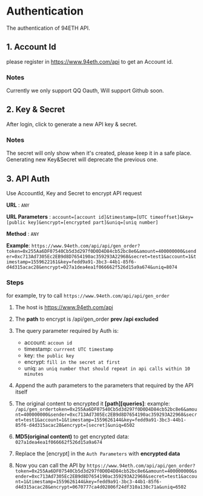 
# Authentication 
The authentication of 94ETH API.

## 1.  Account Id
please register in https://www.94eth.com/api to get an Account id.
### Notes
Currently we only support QQ Oauth, Will support Github soon.

## 2. Key & Secret
After login, click to generate a new API key & secret.
### Notes
The secret will only show when it's created, please keep it in a safe place.
Generating new Key&Secret will deprecate the previous one.

## 3. API Auth
Use AccountId, Key and Secret to encrypt API request

**URL** : `ANY`

**URL Parameters** : `account=[account id]&timestamp=[UTC timeoffset]&key=[public key]&encrypt=[encrypted part]&uniq=[uniq number]` 

**Method** : `ANY`

**Example**: `https://www.94eth.com/api/api/gen_order?token=0x255Aa6DF07540Cb5d3d297f0D0D4D84cb52bc8e6&amount=400000000&sender=0xc713Ad7305Ec2EB9d8D7654190ac359293A22968&secret=test1&account=1&timestamp=1559622161&key=fedd9a91-3bc3-44b1-85f6-d4d315acac28&encrypt=027a1dea4ea1f066662f526d15a9a674&uniq=8074`

### Steps

for example, try to call `https://www.94eth.com/api/api/gen_order`

1. The host is https://www.94eth.com/api
2.  The **path** to encrypt is /api/gen_order   **prev /api excluded**
3. The query parameter required by Auth is:
	* account: `accoun id`
	* timestamp: `currrent UTC timestamp`
	* key: `the public key`
	* encrypt: `fill in the secret at first`
	* uniq: `an uniq number that should repeat in api calls within 10 minutes`
4.  Append the auth parameters to the parameters that required by the API itself
5. The original content to encrypted it **[path][queries]**:
        example: 
        `/api/gen_ordertoken=0x255Aa6DF07540Cb5d3d297f0D0D4D84cb52bc8e6&amount=400000000&sender=0xc713Ad7305Ec2EB9d8D7654190ac359293A22968&secret=test1&account=1&timestamp=1559626144&key=fedd9a91-3bc3-44b1-85f6-d4d315acac28&encrypt=[secret]&uniq=6502`

6. **MD5(original content)** to get encrypted data: `027a1dea4ea1f066662f526d15a9a674`

7. Replace the [encrypt] in the `Auth Parameters` with **encrypted data**

8. Now you can call the API by
   `https://www.94eth.com/api/api/gen_order?token=0x255Aa6DF07540Cb5d3d297f0D0D4D84cb52bc8e6&amount=400000000&sender=0xc713Ad7305Ec2EB9d8D7654190ac359293A22968&secret=test1&account=1&timestamp=1559626144&key=fedd9a91-3bc3-44b1-85f6-d4d315acac28&encrypt=0670777ca4d02806f24df310a138c71a&uniq=6502`